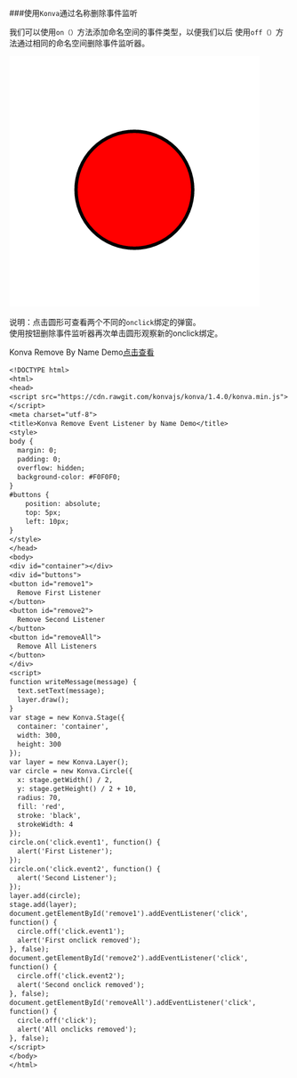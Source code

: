 ###使用`Konva`通过名称删除事件监听  


我们可以使用`on（）`方法添加命名空间的事件类型，以便我们以后
使用`off（）`方法通过相同的命名空间删除事件监听器。  


![](images/removebyname.png)  


说明：点击圆形可查看两个不同的`onclick`绑定的弹窗。  
 使用按钮删除事件监听器再次单击圆形观察新的onclick绑定。  

Konva Remove By Name Demo[点击查看](https://konvajs.github.io/downloads/code/events/Remove_by_Name.html)  



    <!DOCTYPE html>
    <html>
    <head>
    <script src="https://cdn.rawgit.com/konvajs/konva/1.4.0/konva.min.js"></script>
    <meta charset="utf-8">
    <title>Konva Remove Event Listener by Name Demo</title>
    <style>
    body {
      margin: 0;
      padding: 0;
      overflow: hidden;
      background-color: #F0F0F0;
    }
    #buttons {
        position: absolute;
        top: 5px;
        left: 10px;
    }
    </style>
    </head>
    <body>
    <div id="container"></div>
    <div id="buttons">
    <button id="remove1">
      Remove First Listener
    </button>
    <button id="remove2">
      Remove Second Listener
    </button>
    <button id="removeAll">
      Remove All Listeners
    </button>
    </div>
    <script>
    function writeMessage(message) {
      text.setText(message);
      layer.draw();
    }
    var stage = new Konva.Stage({
      container: 'container',
      width: 300,
      height: 300
    });
    var layer = new Konva.Layer();
    var circle = new Konva.Circle({
      x: stage.getWidth() / 2,
      y: stage.getHeight() / 2 + 10,
      radius: 70,
      fill: 'red',
      stroke: 'black',
      strokeWidth: 4
    });
    circle.on('click.event1', function() {
      alert('First Listener');
    });
    circle.on('click.event2', function() {
      alert('Second Listener');
    });
    layer.add(circle);
    stage.add(layer);
    document.getElementById('remove1').addEventListener('click', function() {
      circle.off('click.event1');
      alert('First onclick removed');
    }, false);
    document.getElementById('remove2').addEventListener('click', function() {
      circle.off('click.event2');
      alert('Second onclick removed');
    }, false);
    document.getElementById('removeAll').addEventListener('click', function() {
      circle.off('click');
      alert('All onclicks removed');
    }, false);
    </script>
    </body>
    </html>